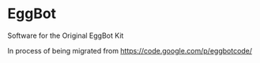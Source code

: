 EggBot
======

Software for the Original EggBot Kit

In process of being migrated from https://code.google.com/p/eggbotcode/
